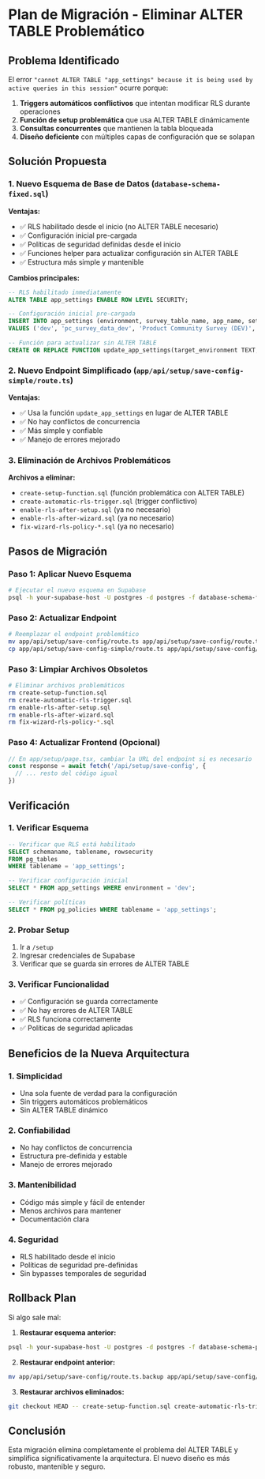 # Plan de Migración - Eliminar ALTER TABLE Problemático

## Problema Identificado

El error `"cannot ALTER TABLE "app_settings" because it is being used by active queries in this session"` ocurre porque:

1. **Triggers automáticos conflictivos** que intentan modificar RLS durante operaciones
2. **Función de setup problemática** que usa ALTER TABLE dinámicamente
3. **Consultas concurrentes** que mantienen la tabla bloqueada
4. **Diseño deficiente** con múltiples capas de configuración que se solapan

## Solución Propuesta

### 1. Nuevo Esquema de Base de Datos (`database-schema-fixed.sql`)

**Ventajas:**
- ✅ RLS habilitado desde el inicio (no ALTER TABLE necesario)
- ✅ Configuración inicial pre-cargada
- ✅ Políticas de seguridad definidas desde el inicio
- ✅ Funciones helper para actualizar configuración sin ALTER TABLE
- ✅ Estructura más simple y mantenible

**Cambios principales:**
```sql
-- RLS habilitado inmediatamente
ALTER TABLE app_settings ENABLE ROW LEVEL SECURITY;

-- Configuración inicial pre-cargada
INSERT INTO app_settings (environment, survey_table_name, app_name, settings) 
VALUES ('dev', 'pc_survey_data_dev', 'Product Community Survey (DEV)', '...');

-- Función para actualizar sin ALTER TABLE
CREATE OR REPLACE FUNCTION update_app_settings(target_environment TEXT, new_settings JSONB)
```

### 2. Nuevo Endpoint Simplificado (`app/api/setup/save-config-simple/route.ts`)

**Ventajas:**
- ✅ Usa la función `update_app_settings` en lugar de ALTER TABLE
- ✅ No hay conflictos de concurrencia
- ✅ Más simple y confiable
- ✅ Manejo de errores mejorado

### 3. Eliminación de Archivos Problemáticos

**Archivos a eliminar:**
- `create-setup-function.sql` (función problemática con ALTER TABLE)
- `create-automatic-rls-trigger.sql` (trigger conflictivo)
- `enable-rls-after-setup.sql` (ya no necesario)
- `enable-rls-after-wizard.sql` (ya no necesario)
- `fix-wizard-rls-policy-*.sql` (ya no necesario)

## Pasos de Migración

### Paso 1: Aplicar Nuevo Esquema
```bash
# Ejecutar el nuevo esquema en Supabase
psql -h your-supabase-host -U postgres -d postgres -f database-schema-fixed.sql
```

### Paso 2: Actualizar Endpoint
```bash
# Reemplazar el endpoint problemático
mv app/api/setup/save-config/route.ts app/api/setup/save-config/route.ts.backup
cp app/api/setup/save-config-simple/route.ts app/api/setup/save-config/route.ts
```

### Paso 3: Limpiar Archivos Obsoletos
```bash
# Eliminar archivos problemáticos
rm create-setup-function.sql
rm create-automatic-rls-trigger.sql
rm enable-rls-after-setup.sql
rm enable-rls-after-wizard.sql
rm fix-wizard-rls-policy-*.sql
```

### Paso 4: Actualizar Frontend (Opcional)
```typescript
// En app/setup/page.tsx, cambiar la URL del endpoint si es necesario
const response = await fetch('/api/setup/save-config', {
  // ... resto del código igual
})
```

## Verificación

### 1. Verificar Esquema
```sql
-- Verificar que RLS está habilitado
SELECT schemaname, tablename, rowsecurity 
FROM pg_tables 
WHERE tablename = 'app_settings';

-- Verificar configuración inicial
SELECT * FROM app_settings WHERE environment = 'dev';

-- Verificar políticas
SELECT * FROM pg_policies WHERE tablename = 'app_settings';
```

### 2. Probar Setup
1. Ir a `/setup`
2. Ingresar credenciales de Supabase
3. Verificar que se guarda sin errores de ALTER TABLE

### 3. Verificar Funcionalidad
- ✅ Configuración se guarda correctamente
- ✅ No hay errores de ALTER TABLE
- ✅ RLS funciona correctamente
- ✅ Políticas de seguridad aplicadas

## Beneficios de la Nueva Arquitectura

### 1. **Simplicidad**
- Una sola fuente de verdad para la configuración
- Sin triggers automáticos problemáticos
- Sin ALTER TABLE dinámico

### 2. **Confiabilidad**
- No hay conflictos de concurrencia
- Estructura pre-definida y estable
- Manejo de errores mejorado

### 3. **Mantenibilidad**
- Código más simple y fácil de entender
- Menos archivos para mantener
- Documentación clara

### 4. **Seguridad**
- RLS habilitado desde el inicio
- Políticas de seguridad pre-definidas
- Sin bypasses temporales de seguridad

## Rollback Plan

Si algo sale mal:

1. **Restaurar esquema anterior:**
```bash
psql -h your-supabase-host -U postgres -d postgres -f database-schema-productcommunity.sql
```

2. **Restaurar endpoint anterior:**
```bash
mv app/api/setup/save-config/route.ts.backup app/api/setup/save-config/route.ts
```

3. **Restaurar archivos eliminados:**
```bash
git checkout HEAD -- create-setup-function.sql create-automatic-rls-trigger.sql
```

## Conclusión

Esta migración elimina completamente el problema del ALTER TABLE y simplifica significativamente la arquitectura. El nuevo diseño es más robusto, mantenible y seguro.